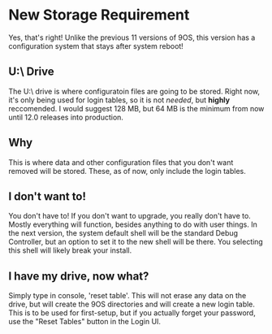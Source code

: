 # New Storage Requirement
Yes, that's right! Unlike the previous 11 versions of 9OS, this version has a configuration system that stays after system reboot!
## U:\ Drive
The U:\ drive is where configuratoin files are going to be stored. Right now, it's only being used for login tables, so it is not *needed*, but **highly** reccomended. I would suggest 128 MB, but 64 MB is the minimum from now until 12.0 releases into production. 
## Why
This is where data and other configuration files that you don't want removed will be stored. These, as of now, only include the login tables.
## I don't want to!
You don't have to! If you don't want to upgrade, you really don't have to. Mostly everything will function, besides anything to do with user things. In the next version, the system default shell will be the standard Debug Controller, but an option to set it to the new shell will be there. You selecting this shell will likely break your install.
## I have my drive, now what?
Simply type in console, 'reset table'. This will not erase any data on the drive, but will create the 9OS directories and will create a new login table. This is to be used for first-setup, but if you actually forget your password, use the "Reset Tables" button in the Login UI. 
